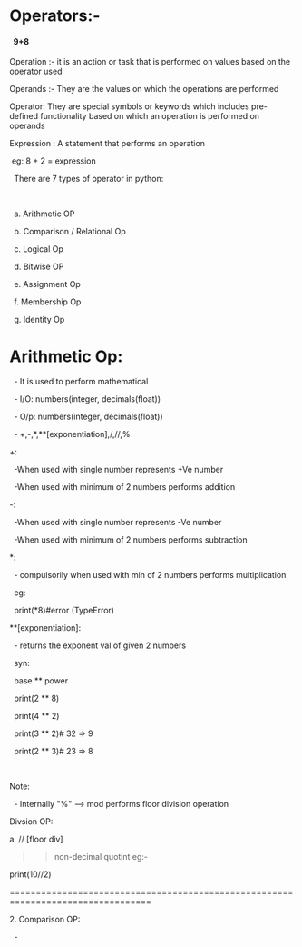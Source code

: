 # Operators:-

####   9+8

Operation :- it is an action or task that is performed on values based on the operator        used

Operands :- They are the values on which the operations are performed

Operator: They are special symbols or keywords which includes pre-defined functionality based on which an operation is performed on operands



Expression : A statement that performs an operation



 eg:   8 + 2 = expression



       There are 7 types of operator in python:

 

       a. Arithmetic OP

       b. Comparison / Relational Op

       c. Logical Op

       d. Bitwise OP

       e. Assignment Op

       f. Membership Op

       g. Identity Op



# Arithmetic Op:

 	- It is used to perform mathematical

 	- I/O: numbers(integer, decimals(float))

 	- O/p: numbers(integer, decimals(float))

 	- +,-,\*,\*\*\[exponentiation],/,//,%





+:

 	-When used with single number represents +Ve number

 	-When used with minimum of 2 numbers performs addition



-:

 	-When used with single number represents -Ve number

 	-When used with minimum of 2 numbers performs subtraction



\*:

 	- compulsorily when used with min of 2 numbers performs multiplication

        eg:

 		print(\*8)#error (TypeError)





\*\*\[exponentiation]:

 	- returns the exponent val of given 2 numbers

 		syn:

 			base \*\* power

 			print(2 \*\* 8)

 			print(4 \*\* 2)

 			print(3 \*\* 2)# 32 => 9

 			print(2 \*\* 3)# 23 => 8

 

Note:

 	- Internally "%" --> mod performs floor division operation



Divsion OP:

a. // \[floor div]

>> non-decimal quotint
eg:-

print(10//2)



=================================================================================

2\. Comparison OP:

 	-


